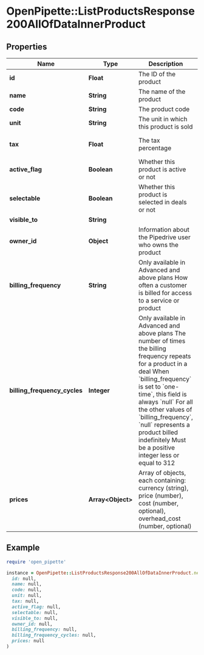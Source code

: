 # OpenPipette::ListProductsResponse200AllOfDataInnerProduct

## Properties

| Name | Type | Description | Notes |
| ---- | ---- | ----------- | ----- |
| **id** | **Float** | The ID of the product | [optional] |
| **name** | **String** | The name of the product | [optional] |
| **code** | **String** | The product code | [optional] |
| **unit** | **String** | The unit in which this product is sold | [optional] |
| **tax** | **Float** | The tax percentage | [optional][default to 0] |
| **active_flag** | **Boolean** | Whether this product is active or not | [optional][default to true] |
| **selectable** | **Boolean** | Whether this product is selected in deals or not | [optional][default to true] |
| **visible_to** | **String** |  | [optional] |
| **owner_id** | **Object** | Information about the Pipedrive user who owns the product | [optional] |
| **billing_frequency** | **String** | Only available in Advanced and above plans  How often a customer is billed for access to a service or product  | [optional][default to &#39;one-time&#39;] |
| **billing_frequency_cycles** | **Integer** | Only available in Advanced and above plans  The number of times the billing frequency repeats for a product in a deal  When &#x60;billing_frequency&#x60; is set to &#x60;one-time&#x60;, this field is always &#x60;null&#x60;  For all the other values of &#x60;billing_frequency&#x60;, &#x60;null&#x60; represents a product billed indefinitely  Must be a positive integer less or equal to 312  | [optional] |
| **prices** | **Array&lt;Object&gt;** | Array of objects, each containing: currency (string), price (number), cost (number, optional), overhead_cost (number, optional) | [optional] |

## Example

```ruby
require 'open_pipette'

instance = OpenPipette::ListProductsResponse200AllOfDataInnerProduct.new(
  id: null,
  name: null,
  code: null,
  unit: null,
  tax: null,
  active_flag: null,
  selectable: null,
  visible_to: null,
  owner_id: null,
  billing_frequency: null,
  billing_frequency_cycles: null,
  prices: null
)
```

